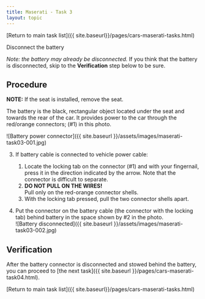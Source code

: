 ```yaml
---
title: Maserati - Task 3
layout: topic
---
```


<p class="returnLink">[Return to main task list]({{ site.baseurl}}/pages/cars-maserati-tasks.html)<p>

Disconnect the battery 

_Note: the battery may already be disconnected._ If you think that the battery is disconnected, skip to the **Verification** step below to be sure.

## Procedure

**NOTE:** If the seat is installed, remove the seat.

The battery is the black, rectangular object located under the seat and towards the rear of the car. It provides power to the car through the red/orange connectors; (#1) in this photo.

![Battery power connector]({{ site.baseurl }}/assets/images/maserati-task03-001.jpg)

3. If battery cable is connected to vehicle power cable:
	1. Locate the locking tab on the connector (#1) and with your fingernail, press it in the direction indicated by the arrow. Note that the connector is difficult to separate.
	2. **DO NOT PULL ON THE WIRES!** <br />Pull only on the red-orange connector shells.
	2. With the locking tab pressed, pull the two connector shells apart.

4. Put the connector on the battery cable (the connector with the locking tab) behind battery in the space shown by #2 in the photo. <br />![Battery disconnected]({{ site.baseurl }}/assets/images/maserati-task03-002.jpg)


## Verification

After the battery connector is disconnected and stowed behind the battery, you can proceed to [the next task]({{ site.baseurl }}/pages/cars-maserati-task04.html).

<p class="returnLink">[Return to main task list]({{ site.baseurl}}/pages/cars-maserati-tasks.html)<p>

